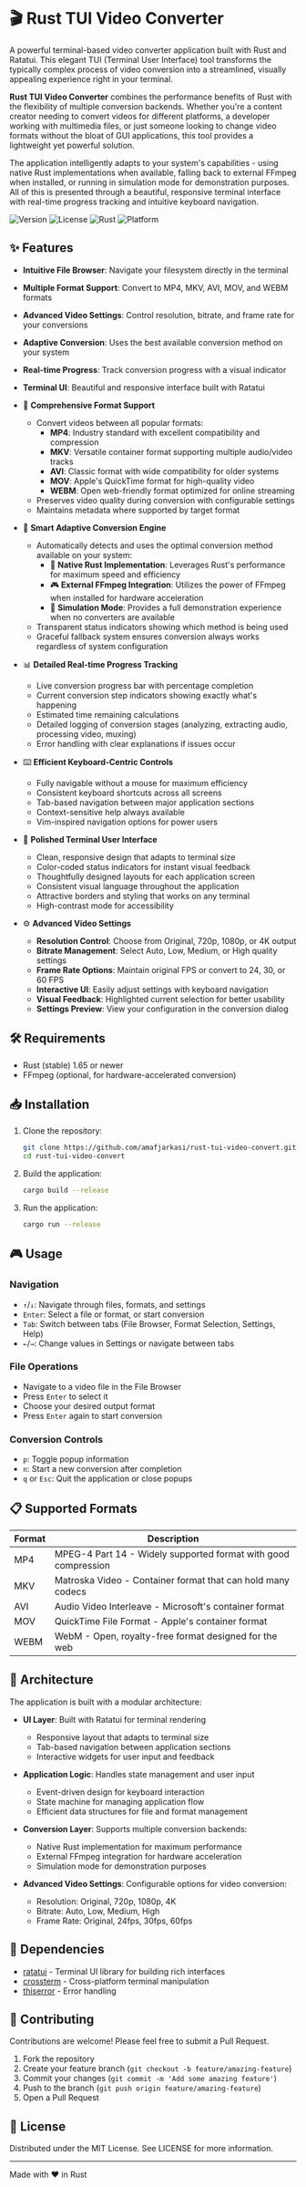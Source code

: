 # 🎬 Rust TUI Video Converter

A powerful terminal-based video converter application built with Rust and Ratatui. This elegant TUI (Terminal User Interface) tool transforms the typically complex process of video conversion into a streamlined, visually appealing experience right in your terminal.

**Rust TUI Video Converter** combines the performance benefits of Rust with the flexibility of multiple conversion backends. Whether you're a content creator needing to convert videos for different platforms, a developer working with multimedia files, or just someone looking to change video formats without the bloat of GUI applications, this tool provides a lightweight yet powerful solution.

The application intelligently adapts to your system's capabilities - using native Rust implementations when available, falling back to external FFmpeg when installed, or running in simulation mode for demonstration purposes. All of this is presented through a beautiful, responsive terminal interface with real-time progress tracking and intuitive keyboard navigation.

![Version](https://img.shields.io/badge/version-1.0-blue)
![License](https://img.shields.io/badge/license-MIT-green)
![Rust](https://img.shields.io/badge/rust-1.65%2B-orange)
![Platform](https://img.shields.io/badge/platform-Windows%20%7C%20macOS%20%7C%20Linux-lightgrey)

## ✨ Features

- **Intuitive File Browser**: Navigate your filesystem directly in the terminal
- **Multiple Format Support**: Convert to MP4, MKV, AVI, MOV, and WEBM formats
- **Advanced Video Settings**: Control resolution, bitrate, and frame rate for your conversions
- **Adaptive Conversion**: Uses the best available conversion method on your system
- **Real-time Progress**: Track conversion progress with a visual indicator
- **Terminal UI**: Beautiful and responsive interface built with Ratatui

- 🔄 **Comprehensive Format Support**
  - Convert videos between all popular formats:
    - **MP4**: Industry standard with excellent compatibility and compression
    - **MKV**: Versatile container format supporting multiple audio/video tracks
    - **AVI**: Classic format with wide compatibility for older systems
    - **MOV**: Apple's QuickTime format for high-quality video
    - **WEBM**: Open web-friendly format optimized for online streaming
  - Preserves video quality during conversion with configurable settings
  - Maintains metadata where supported by target format

- 🚀 **Smart Adaptive Conversion Engine**
  - Automatically detects and uses the optimal conversion method available on your system:
    - 🧩 **Native Rust Implementation**: Leverages Rust's performance for maximum speed and efficiency
    - 🎮 **External FFmpeg Integration**: Utilizes the power of FFmpeg when installed for hardware acceleration
    - 🔮 **Simulation Mode**: Provides a full demonstration experience when no converters are available
  - Transparent status indicators showing which method is being used
  - Graceful fallback system ensures conversion always works regardless of system configuration

- 📊 **Detailed Real-time Progress Tracking**
  - Live conversion progress bar with percentage completion
  - Current conversion step indicators showing exactly what's happening
  - Estimated time remaining calculations
  - Detailed logging of conversion stages (analyzing, extracting audio, processing video, muxing)
  - Error handling with clear explanations if issues occur

- ⌨️ **Efficient Keyboard-Centric Controls**
  - Fully navigable without a mouse for maximum efficiency
  - Consistent keyboard shortcuts across all screens
  - Tab-based navigation between major application sections
  - Context-sensitive help always available
  - Vim-inspired navigation options for power users

- 🎨 **Polished Terminal User Interface**
  - Clean, responsive design that adapts to terminal size
  - Color-coded status indicators for instant visual feedback
  - Thoughtfully designed layouts for each application screen
  - Consistent visual language throughout the application
  - Attractive borders and styling that works on any terminal
  - High-contrast mode for accessibility

- ⚙️ **Advanced Video Settings**
  - **Resolution Control**: Choose from Original, 720p, 1080p, or 4K output
  - **Bitrate Management**: Select Auto, Low, Medium, or High quality settings
  - **Frame Rate Options**: Maintain original FPS or convert to 24, 30, or 60 FPS
  - **Interactive UI**: Easily adjust settings with keyboard navigation
  - **Visual Feedback**: Highlighted current selection for better usability
  - **Settings Preview**: View your configuration in the conversion dialog

## 🛠️ Requirements

- Rust (stable) 1.65 or newer
- FFmpeg (optional, for hardware-accelerated conversion)

## 📥 Installation

1. Clone the repository:

   ```bash
   git clone https://github.com/amafjarkasi/rust-tui-video-convert.git
   cd rust-tui-video-convert
   ```

2. Build the application:

   ```bash
   cargo build --release
   ```

3. Run the application:

   ```bash
   cargo run --release
   ```

## 🎮 Usage

### Navigation

- `↑`/`↓`: Navigate through files, formats, and settings
- `Enter`: Select a file or format, or start conversion
- `Tab`: Switch between tabs (File Browser, Format Selection, Settings, Help)
- `←`/`→`: Change values in Settings or navigate between tabs

### File Operations

- Navigate to a video file in the File Browser
- Press `Enter` to select it
- Choose your desired output format
- Press `Enter` again to start conversion

### Conversion Controls

- `p`: Toggle popup information
- `n`: Start a new conversion after completion
- `q` or `Esc`: Quit the application or close popups

## 📋 Supported Formats

| Format | Description |
|--------|-------------|
| MP4    | MPEG-4 Part 14 - Widely supported format with good compression |
| MKV    | Matroska Video - Container format that can hold many codecs |
| AVI    | Audio Video Interleave - Microsoft's container format |
| MOV    | QuickTime File Format - Apple's container format |
| WEBM   | WebM - Open, royalty-free format designed for the web |

## 🧩 Architecture

The application is built with a modular architecture:

- **UI Layer**: Built with Ratatui for terminal rendering
  - Responsive layout that adapts to terminal size
  - Tab-based navigation between application sections
  - Interactive widgets for user input and feedback

- **Application Logic**: Handles state management and user input
  - Event-driven design for keyboard interaction
  - State machine for managing application flow
  - Efficient data structures for file and format management

- **Conversion Layer**: Supports multiple conversion backends:
  - Native Rust implementation for maximum performance
  - External FFmpeg integration for hardware acceleration
  - Simulation mode for demonstration purposes

- **Advanced Video Settings**: Configurable options for video conversion:
  - Resolution: Original, 720p, 1080p, 4K
  - Bitrate: Auto, Low, Medium, High
  - Frame Rate: Original, 24fps, 30fps, 60fps

## 🔧 Dependencies

- [ratatui](https://ratatui.rs) - Terminal UI library for building rich interfaces
- [crossterm](https://github.com/crossterm-rs/crossterm) - Cross-platform terminal manipulation
- [thiserror](https://github.com/dtolnay/thiserror) - Error handling

## 🤝 Contributing

Contributions are welcome! Please feel free to submit a Pull Request.

1. Fork the repository
2. Create your feature branch (`git checkout -b feature/amazing-feature`)
3. Commit your changes (`git commit -m 'Add some amazing feature'`)
4. Push to the branch (`git push origin feature/amazing-feature`)
5. Open a Pull Request

## 📜 License

Distributed under the MIT License. See LICENSE for more information.

---

Made with ❤️ in Rust